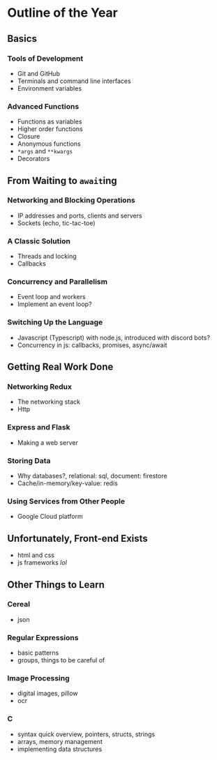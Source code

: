 # Outline of the Year

## Basics

### Tools of Development

- Git and GitHub
- Terminals and command line interfaces
- Environment variables

### Advanced Functions

- Functions as variables
- Higher order functions
- Closure
- Anonymous functions
- `*args` and `**kwargs`
- Decorators

## From Waiting to `await`ing

### Networking and Blocking Operations

- IP addresses and ports, clients and servers
- Sockets (echo, tic-tac-toe)

### A Classic Solution

- Threads and locking
- Callbacks

### Concurrency and Parallelism

- Event loop and workers
- Implement an event loop?

### Switching Up the Language

- Javascript (Typescript) with node.js, introduced with discord bots?
- Concurrency in js: callbacks, promises, async/await

## Getting Real Work Done

### Networking Redux

- The networking stack
- Http

### Express and Flask

- Making a web server

### Storing Data

- Why databases?, relational: sql, document: firestore
- Cache/in-memory/key-value: redis

### Using Services from Other People

- Google Cloud platform

## Unfortunately, Front-end Exists

- html and css
- js frameworks *lol*

## Other Things to Learn

### Cereal

- json

### Regular Expressions

- basic patterns
- groups, things to be careful of

### Image Processing

- digital images, pillow
- ocr

### C

- syntax quick overview, pointers, structs, strings
- arrays, memory management
- implementing data structures
